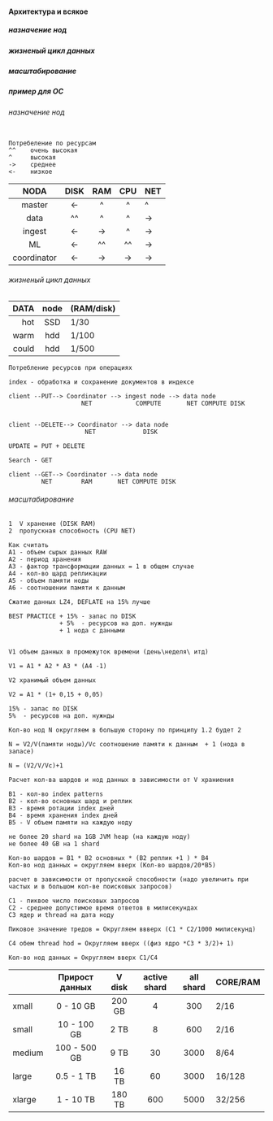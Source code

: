 #### Архитектура и всякое

##### назначение нод
##### жизненый цикл данных
##### масштабирование 
##### пример для ОС

###### назначение нод
```

Потребеление по ресурсам 
^^    очень высокая 
^     высокая
->    среднее
<-    низкое
```

|NODA        | DISK | RAM | CPU | NET |
|:----------:|:----:|:---:|:---:|:----|
|master      | <-   | ^   | ^   | ^   |
|data        | ^^   | ^   | ^   | ->  |
|ingest      | <-   |->   | ^   | ->  |
|ML          | <-   | ^^  | ^^  | ->  |
|coordinator | <-   | ->  | ->  | ->  |

###### жизненый цикл данных

|DATA   |   node    |  (RAM/disk)  |
|------:|:---------:|:-------------|
|hot    |   SSD     |   1/30       |
|warm   |   hdd     |   1/100      |
|could  |   hdd     |   1/500      |

```
Потребление ресурсов при операциях  

index - обработка и сохранение документов в индексе 

client --PUT--> Coordinator --> ingest node --> data node
                    NET            COMPUTE       NET COMPUTE DISK


client --DELETE--> Coordinator --> data node
                     NET             DISK    

UPDATE = PUT + DELETE

Search - GET

client --GET--> Coordinator --> data node
         NET        RAM       NET COMPUTE DISK

```
###### масштабирование 
```
1  V хранение (DISK RAM)
2  пропускная способность (CPU NET)

Как считать 
А1 - объем сырых данных RAW
A2 - период хранения
A3 - фактор трансформации данных = 1 в общем случае
A4 - кол-во щард репликации
A5 - объем памяти ноды
A6 - соотношении памяти к данным

Сжатие данных LZ4, DEFLATE на 15% лучше

BEST PRACTICE + 15% - запас по DISK
              + 5%  - ресурсов на доп. нужнды
              + 1 нода с данными


V1 объем данных в промежуток времени (день\неделя\ итд)

V1 = A1 * A2 * A3 * (A4 -1) 

V2 хранимый объем данных

V2 = A1 * (1+ 0,15 + 0,05)

15% - запас по DISK
5%  - ресурсов на доп. нужнды

Кол-во нод N округляем в большую сторону по принципу 1.2 будет 2

N = V2/V(памяти ноды)/Vc соотношение памяти к данным  + 1 (нода в запасе)

N = (V2/V/Vc)+1

Расчет кол-ва шардов и нод данных в зависимости от V храниения

В1 - кол-во index patterns
В2 - кол-во основных шард и реплик
В3 - время ротации index дней
В4 - время хранения index дней
В5 - V объем памяти на каждую ноду

не более 20 shard на 1GB JVM heap (на каждую ноду)
не более 40 GB на 1 shard

Кол-во шардов = В1 * В2 основных * (В2 реплик +1 ) * В4
Кол-во нод данных = округляем вверх (Кол-во шардов/20*В5)

расчет в зависимости от пропускной способности (надо увеличить при частых и в большом кол-ве поисковых запросов)

С1 - пиквое число поисковых запросов
С2 - среднее допустимое время ответов в милисекундах 
С3 ядер и thread на дата ноду

Пиковое значение тредов = Округляем ввверх (С1 * С2/1000 милисекунд)

С4 обем thread hod = Округляем вверх ((физ ядро *С3 * 3/2)+ 1)

Кол-во нод данных = Округляем вверх С1/С4
```

|         | Прирост данных | V disk | active shard | all shard | CORE/RAM |
|:--------|:--------------:|:------:|:------------:|:---------:|:---------|      
| xmall   |   0 - 10 GB    | 200 GB |       4      |    300    |   2/16   |
| small   |   10 - 100 GB  |  2 TB  |       8      |    600    |   2/16   |
| medium  |   100 - 500 GB |  9 TB  |       30     |    3000   |   8/64   |
| large   |   0.5 - 1 TB   |  16 TB |       60     |    3000   |   16/128 |
| xlarge  |   1 - 10 TB    | 180 TB |       600    |    5000   |   32/256 |

